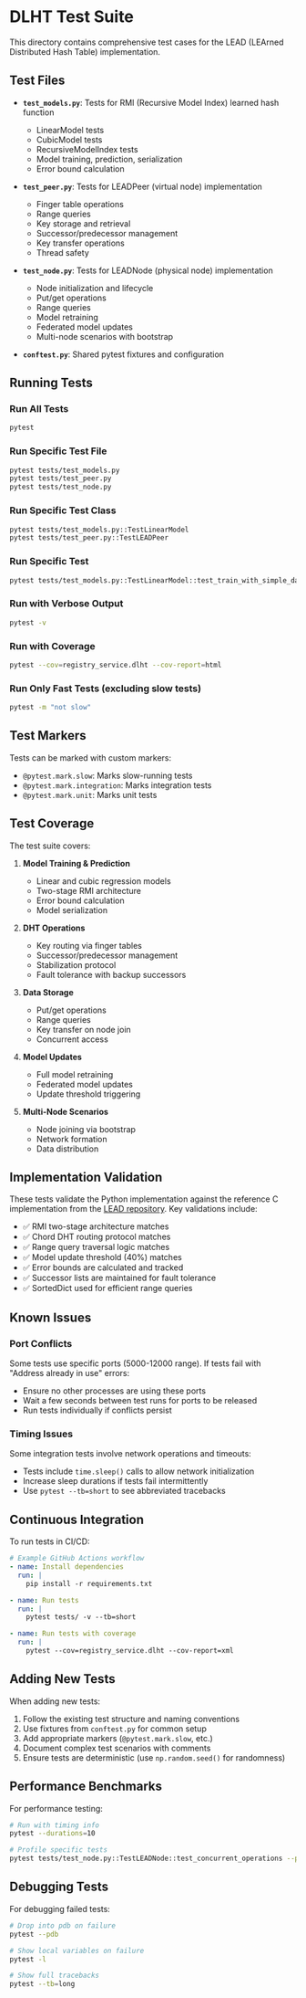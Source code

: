 # DLHT Test Suite

This directory contains comprehensive test cases for the LEAD (LEArned Distributed Hash Table) implementation.

## Test Files

- **`test_models.py`**: Tests for RMI (Recursive Model Index) learned hash function
  - LinearModel tests
  - CubicModel tests
  - RecursiveModelIndex tests
  - Model training, prediction, serialization
  - Error bound calculation

- **`test_peer.py`**: Tests for LEADPeer (virtual node) implementation
  - Finger table operations
  - Range queries
  - Key storage and retrieval
  - Successor/predecessor management
  - Key transfer operations
  - Thread safety

- **`test_node.py`**: Tests for LEADNode (physical node) implementation
  - Node initialization and lifecycle
  - Put/get operations
  - Range queries
  - Model retraining
  - Federated model updates
  - Multi-node scenarios with bootstrap

- **`conftest.py`**: Shared pytest fixtures and configuration

## Running Tests

### Run All Tests
```bash
pytest
```

### Run Specific Test File
```bash
pytest tests/test_models.py
pytest tests/test_peer.py
pytest tests/test_node.py
```

### Run Specific Test Class
```bash
pytest tests/test_models.py::TestLinearModel
pytest tests/test_peer.py::TestLEADPeer
```

### Run Specific Test
```bash
pytest tests/test_models.py::TestLinearModel::test_train_with_simple_data
```

### Run with Verbose Output
```bash
pytest -v
```

### Run with Coverage
```bash
pytest --cov=registry_service.dlht --cov-report=html
```

### Run Only Fast Tests (excluding slow tests)
```bash
pytest -m "not slow"
```

## Test Markers

Tests can be marked with custom markers:

- `@pytest.mark.slow`: Marks slow-running tests
- `@pytest.mark.integration`: Marks integration tests
- `@pytest.mark.unit`: Marks unit tests

## Test Coverage

The test suite covers:

1. **Model Training & Prediction**
   - Linear and cubic regression models
   - Two-stage RMI architecture
   - Error bound calculation
   - Model serialization

2. **DHT Operations**
   - Key routing via finger tables
   - Successor/predecessor management
   - Stabilization protocol
   - Fault tolerance with backup successors

3. **Data Storage**
   - Put/get operations
   - Range queries
   - Key transfer on node join
   - Concurrent access

4. **Model Updates**
   - Full model retraining
   - Federated model updates
   - Update threshold triggering

5. **Multi-Node Scenarios**
   - Node joining via bootstrap
   - Network formation
   - Data distribution

## Implementation Validation

These tests validate the Python implementation against the reference C implementation from the [LEAD repository](https://github.com/ShengzeWang/LEAD). Key validations include:

- ✅ RMI two-stage architecture matches
- ✅ Chord DHT routing protocol matches
- ✅ Range query traversal logic matches
- ✅ Model update threshold (40%) matches
- ✅ Error bounds are calculated and tracked
- ✅ Successor lists are maintained for fault tolerance
- ✅ SortedDict used for efficient range queries

## Known Issues

### Port Conflicts
Some tests use specific ports (5000-12000 range). If tests fail with "Address already in use" errors:
- Ensure no other processes are using these ports
- Wait a few seconds between test runs for ports to be released
- Run tests individually if conflicts persist

### Timing Issues
Some integration tests involve network operations and timeouts:
- Tests include `time.sleep()` calls to allow network initialization
- Increase sleep durations if tests fail intermittently
- Use `pytest --tb=short` to see abbreviated tracebacks

## Continuous Integration

To run tests in CI/CD:

```yaml
# Example GitHub Actions workflow
- name: Install dependencies
  run: |
    pip install -r requirements.txt

- name: Run tests
  run: |
    pytest tests/ -v --tb=short

- name: Run tests with coverage
  run: |
    pytest --cov=registry_service.dlht --cov-report=xml
```

## Adding New Tests

When adding new tests:

1. Follow the existing test structure and naming conventions
2. Use fixtures from `conftest.py` for common setup
3. Add appropriate markers (`@pytest.mark.slow`, etc.)
4. Document complex test scenarios with comments
5. Ensure tests are deterministic (use `np.random.seed()` for randomness)

## Performance Benchmarks

For performance testing:

```bash
# Run with timing info
pytest --durations=10

# Profile specific tests
pytest tests/test_node.py::TestLEADNode::test_concurrent_operations --profile
```

## Debugging Tests

For debugging failed tests:

```bash
# Drop into pdb on failure
pytest --pdb

# Show local variables on failure
pytest -l

# Show full tracebacks
pytest --tb=long
```
